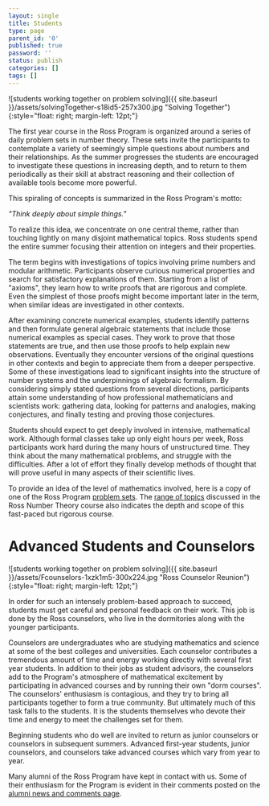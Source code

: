 ```yaml
---
layout: single
title: Students
type: page
parent_id: '0'
published: true
password: ''
status: publish
categories: []
tags: []
---
```


![students working together on problem solving]({{ site.baseurl }}/assets/solvingTogether-s18id5-257x300.jpg "Solving Together"){:style="float: right; margin-left: 12pt;"}

The first year course in the Ross Program is organized around a series of daily problem sets in number theory. These sets invite the participants to contemplate a variety of seemingly simple questions about numbers and their relationships. As the summer progresses the students are encouraged to investigate these questions in increasing depth, and to return to them periodically as their skill at abstract reasoning and their collection of available tools become more powerful.

This spiraling of concepts is summarized in the Ross Program's motto:

_"Think deeply about simple things."_

To realize this idea, we concentrate on one central theme, rather than touching lightly on many disjoint mathematical topics. Ross students spend the entire summer focusing their attention on integers and their properties.

The term begins with investigations of topics involving prime numbers and modular arithmetic. Participants observe curious numerical properties and search for satisfactory explanations of them. Starting from a list of "axioms", they learn how to write proofs that are rigorous and complete. Even the simplest of those proofs might become important later in the term, when similar ideas are investigated in other contexts.

After examining concrete numerical examples, students identify patterns and then formulate general algebraic statements that include those numerical examples as special cases. They work to prove that those statements are true, and then use those proofs to help explain new observations. Eventually they encounter versions of the original questions in other contexts and begin to appreciate them from a deeper perspective. Some of these investigations lead to significant insights into the structure of number systems and the underpinnings of algebraic formalism. By considering simply stated questions from several directions, participants attain some understanding of how professional mathematicians and scientists work: gathering data, looking for patterns and analogies, making conjectures, and finally testing and proving those conjectures.

Students should expect to get deeply involved in intensive, mathematical work. Although formal classes take up only eight hours per week, Ross participants work hard during the many hours of unstructured time. They think about the many mathematical problems, and struggle with the difficulties. After a lot of effort they finally develop methods of thought that will prove useful in many aspects of their scientific lives.

To provide an idea of the level of mathematics involved, here is a copy of one of the Ross Program [problem sets](http://u.osu.edu/rossmath/files/2014/08/set02.web-19zutzo.pdf). The [range of topics](/students/course-topics/) discussed in the Ross Number Theory course also indicates the depth and scope of this fast-paced but rigorous course.

# Advanced Students and Counselors

![students working together on problem solving]({{ site.baseurl }}/assets/Fcounselors-1xzk1m5-300x224.jpg "Ross Counselor Reunion"){:style="float: right; margin-left: 12pt;"}

In order for such an intensely problem-based approach to succeed, students must get careful and personal feedback on their work. This job is done by the Ross counselors, who live in the dormitories along with the younger participants.

Counselors are undergraduates who are studying mathematics and science at some of the best colleges and universities. Each counselor contributes a tremendous amount of time and energy working directly with several first year students. In addition to their jobs as student advisors, the counselors add to the Program's atmosphere of mathematical excitement by participating in advanced courses and by running their own "dorm courses". The counselors' enthusiasm is contagious, and they try to bring all participants together to form a true community. But ultimately much of this task falls to the students. It is the students themselves who devote their time and energy to meet the challenges set for them.

Beginning students who do well are invited to return as junior counselors or counselors in subsequent summers. Advanced first-year students, junior counselors, and counselors take advanced courses which vary from year to year.

Many alumni of the Ross Program have kept in contact with us. Some of their enthusiasm for the Program is evident in their comments posted on the [alumni news and comments page](/alumni/news/).
